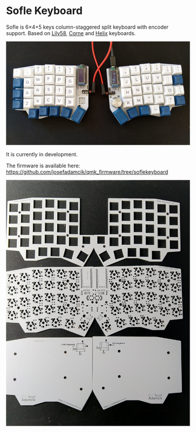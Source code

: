 # Sofle Keyboard

Sofle is 6×4+5 keys column-staggered split keyboard with encoder support. Based on [Lily58](https://github.com/kata0510/Lily58), [Corne](https://github.com/foostan/crkbd) and [Helix](https://github.com/MakotoKurauchi/helix) keyboards.

![SofleKeyboard](Images/IMG_20191110_131443.jpg)

It is currently in development.

The firmware is available here: https://github.com/josefadamcik/qmk_firmware/tree/soflekeyboard

![SofleKeyboard PCB](Images/IMG_20191104_202757.jpg)
